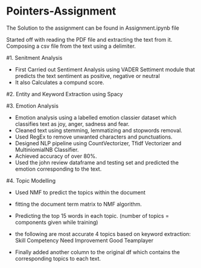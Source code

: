 # Pointers-Assignment

The Solution to the assignment can be found in Assignment.ipynb file

Started off with reading the PDF file and extracting the text from it.
Composing a csv file from the text using a delimiter. 

#1. Senitment Analysis 
* First Carried out Sentiment Analysis using VADER Settiment module that predicts the text sentiment as positive, negative or neutral
* It also Calculates a compund score.

#2. Entity and Keyword Extraction using Spacy

#3. Emotion Analysis
* Emotion analysis using a labelled emotion classier dataset which classifies text as joy, anger, sadness and fear.
* Cleaned text using stemming, lemmatizing and stopwords removal.
* Used RegEx to remove unwanted characters and punctuations.
* Designed NLP pipeline using CountVectorizer, Tfidf Vectorizer and MultiniomialNB Classifier.
* Achieved accuracy of over 80%.
* Used the john review dataframe and testing set and predicted the emotion corresponding to the text.

#4. Topic Modelling
* Used NMF to predict the topics within the document
* fitting the document term matrix to NMF algorithm.
* Predicting the top 15 words in each topic. (number of topics = components given while training)
* the following are most accurate 4 topics based on keyword extraction:
Skill
Competency
Need Improvement
Good Teamplayer

* Finally added another column to the original df which contains the corresponding topics to each text.
